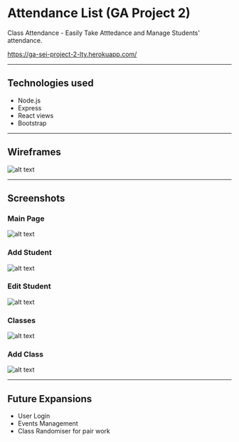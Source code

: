 # Attendance List (GA Project 2)
Class Attendance - Easily Take Atttedance and Manage Students' attendance.

https://ga-sei-project-2-lty.herokuapp.com/

---
## Technologies used
-   Node.js
-   Express
-   React views
-   Bootstrap

---
## Wireframes
![alt text](https://github.com/limty/project-2/blob/master/wireframes/wireframe.jpg)

---
## Screenshots

### Main Page
![alt text](https://github.com/limty/project-2/blob/master/screenshots/main_screen.png)

### Add Student
![alt text](https://github.com/limty/project-2/blob/master/screenshots/add_student.png)

### Edit Student
![alt text](https://github.com/limty/project-2/blob/master/screenshots/edit_student.png)

### Classes
![alt text](https://github.com/limty/project-2/blob/master/screenshots/class_list.png)

### Add Class
![alt text](https://github.com/limty/project-2/blob/master/screenshots/add_class.png)

---
## Future Expansions
- User Login
- Events Management
- Class Randomiser for pair work
